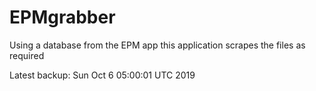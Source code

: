# EPMgrabber
Using a database from the EPM app this application scrapes the files as required


Latest backup: Sun Oct 6 05:00:01 UTC 2019
